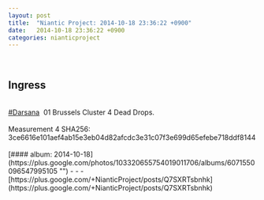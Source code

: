 ```yaml
---
layout: post
title:  "Niantic Project: 2014-10-18 23:36:22 +0900"
date:   2014-10-18 23:36:22 +0900
categories: nianticproject
---
```

<div class="shared"><br /><h2>Ingress</h2><br /><a rel="nofollow" class="ot-hashtag" href="https://plus.google.com/s/%23Darsana">#Darsana</a>  01 Brussels Cluster 4 Dead Drops.<br /><br />Measurement 4 SHA256: 3ce6616e101aef4ab15e3eb04d82afcdc3e31c07f3e699d65efebe718ddf8144<br /><br /></div>
[#### album: 2014-10-18](https://plus.google.com/photos/103320655754019011706/albums/6071550096547995105 "")
- - -
[https://plus.google.com/+NianticProject/posts/Q7SXRTsbnhk](https://plus.google.com/+NianticProject/posts/Q7SXRTsbnhk)
